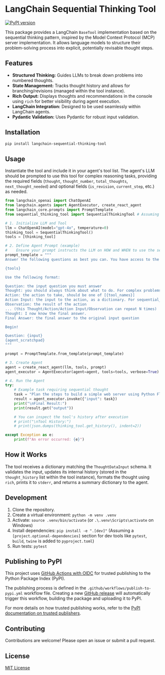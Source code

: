 # LangChain Sequential Thinking Tool

[![PyPI version](https://badge.fury.io/py/langchain-sequential-thinking-tool.svg)](https://badge.fury.io/py/langchain-sequential-thinking-tool) <!-- Placeholder, update after first publish -->

This package provides a LangChain `BaseTool` implementation based on the sequential thinking pattern, inspired by the Model Context Protocol (MCP) server implementation. It allows language models to structure their problem-solving process into explicit, potentially revisable thought steps.

## Features

*   **Structured Thinking:** Guides LLMs to break down problems into numbered thoughts.
*   **State Management:** Tracks thought history and allows for branching/revisions (managed within the tool instance).
*   **Rich Output:** Displays thoughts and recommendations in the console using `rich` for better visibility during agent execution.
*   **LangChain Integration:** Designed to be used seamlessly within LangChain agents.
*   **Pydantic Validation:** Uses Pydantic for robust input validation.

## Installation

```bash
pip install langchain-sequential-thinking-tool
```

## Usage

Instantiate the tool and include it in your agent's tool list. The agent's LLM should be prompted to use this tool for complex reasoning tasks, providing the required fields (`thought`, `thought_number`, `total_thoughts`, `next_thought_needed`) and optional fields (`is_revision`, `current_step`, etc.) as needed.

```python
from langchain_openai import ChatOpenAI
from langchain.agents import AgentExecutor, create_react_agent
from langchain_core.prompts import PromptTemplate
from sequential_thinking_tool import SequentialThinkingTool # Assuming package is installed

# 1. Initialize LLM and Tool
llm = ChatOpenAI(model="gpt-4o", temperature=0)
thinking_tool = SequentialThinkingTool()
tools = [thinking_tool]

# 2. Define Agent Prompt (example)
#    Ensure your prompt instructs the LLM on HOW and WHEN to use the sequential_thinking_tool
prompt_template = """
Answer the following questions as best you can. You have access to the following tools:

{tools}

Use the following format:

Question: the input question you must answer
Thought: you should always think about what to do. For complex problems, use the sequential_thinking_tool to break down your reasoning step-by-step. Structure your thoughts clearly.
Action: the action to take, should be one of [{tool_names}]
Action Input: the input to the action, as a dictionary. For sequential_thinking_tool, provide 'thought', 'thought_number', 'total_thoughts', 'next_thought_needed', and optional fields like 'current_step'.
Observation: the result of the action
... (this Thought/Action/Action Input/Observation can repeat N times)
Thought: I now know the final answer.
Final Answer: the final answer to the original input question

Begin!

Question: {input}
{agent_scratchpad}
"""

prompt = PromptTemplate.from_template(prompt_template)

# 3. Create Agent
agent = create_react_agent(llm, tools, prompt)
agent_executor = AgentExecutor(agent=agent, tools=tools, verbose=True)

# 4. Run the Agent
try:
    # Example task requiring sequential thought
    task = "Plan the steps to build a simple web server using Python Flask, including setting up the environment, writing basic code, and running it."
    result = agent_executor.invoke({"input": task})
    print("\nFinal Result:")
    print(result.get("output"))

    # You can inspect the tool's history after execution
    # print("\nTool History:")
    # print(json.dumps(thinking_tool.get_history(), indent=2))

except Exception as e:
    print(f"An error occurred: {e}")

```

## How it Works

The tool receives a dictionary matching the `ThoughtDataInput` schema. It validates the input, updates its internal history (stored in the `thought_history` list within the tool instance), formats the thought using `rich`, prints it to `stderr`, and returns a summary dictionary to the agent.

## Development

1.  Clone the repository.
2.  Create a virtual environment: `python -m venv .venv`
3.  Activate: `source .venv/bin/activate` (or `.\.venv\Scripts\activate` on Windows)
4.  Install dependencies: `pip install -e ".[dev]"` (Assuming a `[project.optional-dependencies]` section for dev tools like `pytest`, `build`, `twine` is added to `pyproject.toml`)
5.  Run tests: `pytest`

## Publishing to PyPI

This project uses [GitHub Actions with OIDC](https://docs.github.com/en/actions/deployment/security-hardening-your-deployments/configuring-openid-connect-in-cloud-providers) for trusted publishing to the Python Package Index (PyPI).

The publishing process is defined in the `.github/workflows/publish-to-pypi.yml` workflow file. Creating a new [GitHub release](https://docs.github.com/en/repositories/releasing-projects-on-github/managing-releases-in-a-repository) will automatically trigger this workflow, building the package and uploading it to PyPI.

For more details on how trusted publishing works, refer to the [PyPI documentation on trusted publishers](https://docs.pypi.org/trusted-publishers/).

## Contributing

Contributions are welcome! Please open an issue or submit a pull request.

## License

[MIT License](LICENSE)